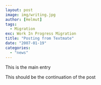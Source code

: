 ```yaml
---
layout: post
image: img/writing.jpg
author: [Helmut]
tags:
  - Migration
exc: Work In Progress Migration
title: "Posting from Textmate"
date: "2007-01-19"
categories: 
  - "news"
---
```


This is the main entry

This should be the continuation of the post
